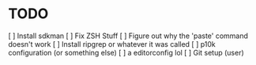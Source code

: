 # TODO

[ ] Install sdkman
[ ] Fix ZSH Stuff
[ ] Figure out why the 'paste' command doesn't work
[ ] Install ripgrep or whatever it was called
[ ] p10k configuration (or something else)
[ ] a editorconfig lol
[ ] Git setup (user)
